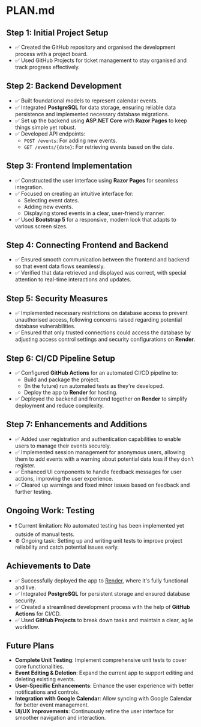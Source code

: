 
# PLAN.md

## **Step 1: Initial Project Setup**

-   ✅ Created the GitHub repository and organised the development process with a project board.
-   ✅ Used GitHub Projects for ticket management to stay organised and track progress effectively.

## **Step 2: Backend Development**

-   ✅ Built foundational models to represent calendar events.
-   ✅ Integrated  **PostgreSQL**  for data storage, ensuring reliable data persistence and implemented necessary database migrations.
-   ✅ Set up the backend using  **ASP.NET Core**  with  **Razor Pages**  to keep things simple yet robust.
-   ✅ Developed API endpoints:
    -   `POST /events`: For adding new events.
    -   `GET /events/{date}`: For retrieving events based on the date.

## **Step 3: Frontend Implementation**

-   ✅ Constructed the user interface using  **Razor Pages**  for seamless integration.
-   ✅ Focused on creating an intuitive interface for:
    -   Selecting event dates.
    -   Adding new events.
    -   Displaying stored events in a clear, user-friendly manner.
-   ✅ Used  **Bootstrap 5**  for a responsive, modern look that adapts to various screen sizes.

## **Step 4: Connecting Frontend and Backend**

-   ✅ Ensured smooth communication between the frontend and backend so that event data flows seamlessly.
-   ✅ Verified that data retrieved and displayed was correct, with special attention to real-time interactions and updates.

## **Step 5: Security Measures**

-   ✅ Implemented necessary restrictions on database access to prevent unauthorised access, following concerns raised regarding potential database vulnerabilities.
-   ✅ Ensured that only trusted connections could access the database by adjusting access control settings and security configurations on  **Render**.

## **Step 6: CI/CD Pipeline Setup**

-   ✅ Configured  **GitHub Actions**  for an automated CI/CD pipeline to:
    -   Build and package the project.
    -   (In the future) run automated tests as they're developed.
    -   Deploy the app to  **Render**  for hosting.
-   ✅ Deployed the backend and frontend together on  **Render**  to simplify deployment and reduce complexity.

## **Step 7: Enhancements and Additions**

-   ✅ Added user registration and authentication capabilities to enable users to manage their events securely.
-   ✅ Implemented session management for anonymous users, allowing them to add events with a warning about potential data loss if they don’t register.
-   ✅ Enhanced UI components to handle feedback messages for user actions, improving the user experience.
-   ✅ Cleared up warnings and fixed minor issues based on feedback and further testing.

## **Ongoing Work: Testing**

-   ❗ Current limitation: No automated testing has been implemented yet outside of manual tests.
-   ⚙️ Ongoing task: Setting up and writing unit tests to improve project reliability and catch potential issues early.

## **Achievements to Date**

-   ✅ Successfully deployed the app to  [Render](https://calendar-event-app.onrender.com/), where it's fully functional and live.
-   ✅ Integrated  **PostgreSQL**  for persistent storage and ensured database security.
-   ✅ Created a streamlined development process with the help of  **GitHub Actions**  for CI/CD.
-   ✅ Used  **GitHub Projects**  to break down tasks and maintain a clear, agile workflow.

## **Future Plans**

-   **Complete Unit Testing**: Implement comprehensive unit tests to cover core functionalities.
-   **Event Editing & Deletion**: Expand the current app to support editing and deleting existing events.
-   **User-Specific Enhancements**: Enhance the user experience with better notifications and controls.
-   **Integration with Google Calendar**: Allow syncing with Google Calendar for better event management.
-   **UI/UX Improvements**: Continuously refine the user interface for smoother navigation and interaction.



